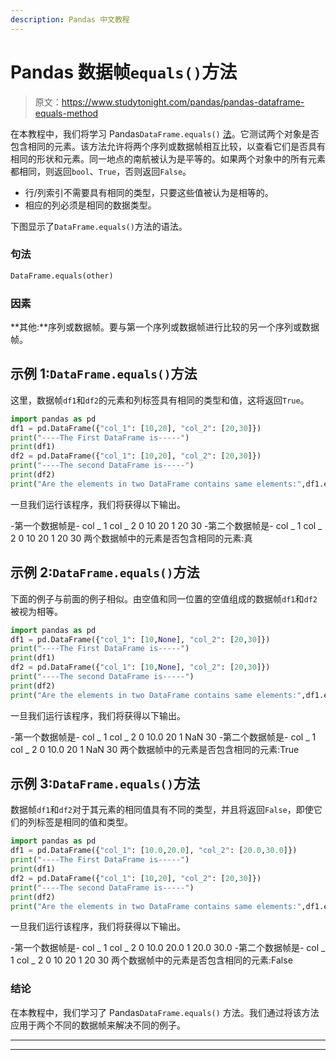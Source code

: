 ```yaml
---
description: Pandas 中文教程
---
```


# Pandas 数据帧`equals()`方法

> 原文：<https://www.studytonight.com/pandas/pandas-dataframe-equals-method>

在本教程中，我们将学习 Pandas`DataFrame.equals()` [法](https://www.studytonight.com/python/modules-and-functions)。它测试两个对象是否包含相同的元素。该方法允许将两个序列或数据帧相互比较，以查看它们是否具有相同的形状和元素。同一地点的南航被认为是平等的。如果两个对象中的所有元素都相同，则返回`bool`、`True`，否则返回`False`。

*   行/列索引不需要具有相同的类型，只要这些值被认为是相等的。
*   相应的列必须是相同的数据类型。

下图显示了`DataFrame.equals()`方法的语法。

### 句法

```py
DataFrame.equals(other)
```

### 因素

**其他:**序列或数据帧。要与第一个序列或数据帧进行比较的另一个序列或数据帧。

## 示例 1:`DataFrame.equals()`方法

这里，数据帧`df1`和`df2`的元素和列标签具有相同的类型和值，这将返回`True`。

```py
import pandas as pd
df1 = pd.DataFrame({"col_1": [10,20], "col_2": [20,30]})
print("----The First DataFrame is-----")
print(df1)
df2 = pd.DataFrame({"col_1": [10,20], "col_2": [20,30]})
print("----The second DataFrame is-----")
print(df2)
print("Are the elements in two DataFrame contains same elements:",df1.equals(df2))
```

一旦我们运行该程序，我们将获得以下输出。

-第一个数据帧是-
col _ 1 col _ 2
0 10 20
1 20 30
-第二个数据帧是-
col _ 1 col _ 2
0 10 20
1 20 30
两个数据帧中的元素是否包含相同的元素:真

## 示例 2:`DataFrame.equals()`方法

下面的例子与前面的例子相似。由空值和同一位置的空值组成的数据帧`df1`和`df2`被视为相等。

```py
import pandas as pd
df1 = pd.DataFrame({"col_1": [10,None], "col_2": [20,30]})
print("----The First DataFrame is-----")
print(df1)
df2 = pd.DataFrame({"col_1": [10,None], "col_2": [20,30]})
print("----The second DataFrame is-----")
print(df2)
print("Are the elements in two DataFrame contains same elements:",df1.equals(df2))
```

一旦我们运行该程序，我们将获得以下输出。

-第一个数据帧是-
col _ 1 col _ 2
0 10.0 20
1 NaN 30
-第二个数据帧是-
col _ 1 col _ 2
0 10.0 20
1 NaN 30
两个数据帧中的元素是否包含相同的元素:True

## 示例 3:`DataFrame.equals()`方法

数据帧`df1`和`df2`对于其元素的相同值具有不同的类型，并且将返回`False`，即使它们的列标签是相同的值和类型。

```py
import pandas as pd
df1 = pd.DataFrame({"col_1": [10.0,20.0], "col_2": [20.0,30.0]})
print("----The First DataFrame is-----")
print(df1)
df2 = pd.DataFrame({"col_1": [10,20], "col_2": [20,30]})
print("----The second DataFrame is-----")
print(df2)
print("Are the elements in two DataFrame contains same elements:",df1.equals(df2))
```

一旦我们运行该程序，我们将获得以下输出。

-第一个数据帧是-
col _ 1 col _ 2
0 10.0 20.0
1 20.0 30.0
-第二个数据帧是-
col _ 1 col _ 2
0 10 20
1 20 30
两个数据帧中的元素是否包含相同的元素:False

### 结论

在本教程中，我们学习了 Pandas`DataFrame.equals()` 方法。我们通过将该方法应用于两个不同的数据帧来解决不同的例子。

* * *

* * *